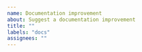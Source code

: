 ```yaml
---
name: Documentation improvement
about: Suggest a documentation improvement
title: ""
labels: "docs"
assignees: ""
---
```

